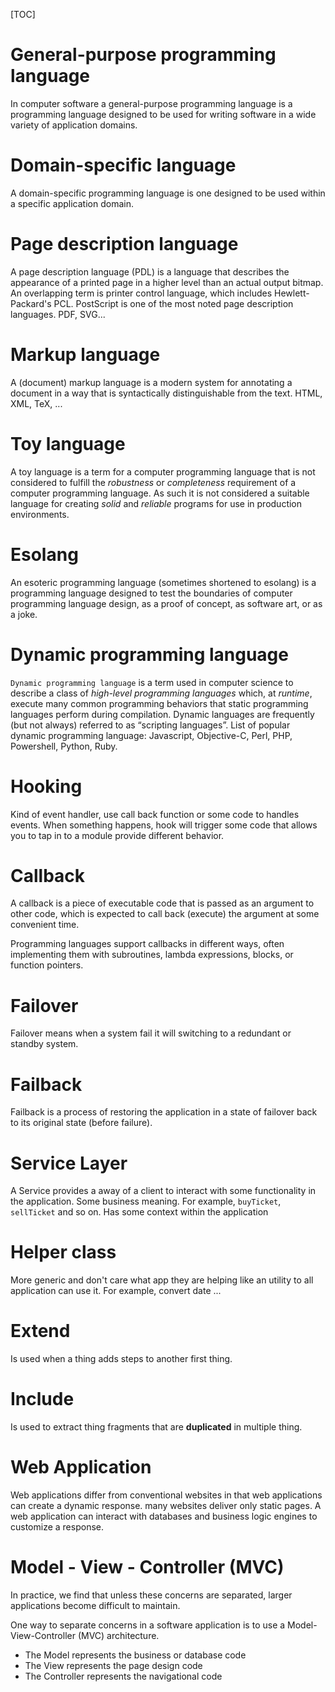 [TOC]

# General-purpose programming language
In computer software a general-purpose programming language is a programming language designed to be used for writing software in a wide variety of application domains.

# Domain-specific language
A domain-specific programming language is one designed to be used within a specific application domain.

# Page description language
A page description language (PDL) is a language that describes the appearance of a printed page in a higher level than an actual output bitmap. An overlapping term is printer control language, which includes Hewlett-Packard's PCL. PostScript is one of the most noted page description languages. PDF, SVG...

# Markup language
A (document) markup language is a modern system for annotating a document in a way that is syntactically distinguishable from the text. HTML, XML, TeX, ...

# Toy language
A toy language is a term for a computer programming language that is not considered to fulfill the *robustness* or *completeness* requirement of a computer programming language. As such it is not considered a suitable language for creating *solid* and *reliable* programs for use in production environments.

# Esolang
An esoteric programming language (sometimes shortened to esolang) is a programming language designed to test the boundaries of computer programming language design, as a proof of concept, as software art, or as a joke.

# Dynamic programming language
`Dynamic programming language` is a term used in computer science to describe a class of *high-level programming languages* which, at *runtime*, execute many common programming behaviors that static programming languages perform during compilation. Dynamic languages are frequently (but not always) referred to as “scripting languages”. List of popular dynamic programming language: Javascript, Objective-C, Perl, PHP, Powershell, Python, Ruby.

# Hooking
Kind of event handler, use call back function or some code to handles events. When something happens, hook will trigger some code that allows you to tap in to a module provide different behavior.

# Callback
A callback is a piece of executable code that is passed as an argument to other code, which is expected to call back (execute) the argument at some convenient time.

Programming languages support callbacks in different ways, often implementing them with subroutines, lambda expressions, blocks, or function pointers.

# Failover
Failover means when a system fail it will switching to a redundant or standby system.

# Failback
Failback is a process of restoring the application in a state of failover back to its original state (before failure).

# Service Layer
A Service provides a away of a client to interact with some functionality in the application. Some business meaning. For example, `buyTicket`, `sellTicket` and so on. Has some context within the application

# Helper class
More generic and don't care what app they are helping like an utility to all application can use it. For example, convert date ...

# Extend
Is used when a thing adds steps to another first thing.

# Include
Is used to extract thing fragments that are **duplicated** in multiple thing.

# Web Application
Web applications differ from conventional websites in that web applications can create a dynamic response. many websites deliver only static pages. A web application can interact with databases and business logic engines to customize a response.

# Model - View - Controller (MVC)
In practice, we find that unless these concerns are separated, larger applications become difficult to maintain.

One way to separate concerns in a software application is to use a Model-View-Controller (MVC) architecture.
- The Model represents the business or database code
- The View represents the page design code
- The Controller represents the navigational code
